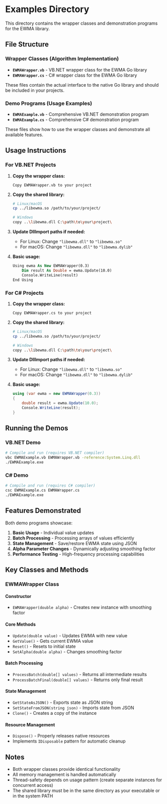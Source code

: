 # Examples Directory

This directory contains the wrapper classes and demonstration programs for the EWMA library.

## File Structure

### Wrapper Classes (Algorithm Implementation)
- **`EWMAWrapper.vb`** - VB.NET wrapper class for the EWMA Go library
- **`EWMAWrapper.cs`** - C# wrapper class for the EWMA Go library

These files contain the actual interface to the native Go library and should be included in your projects.

### Demo Programs (Usage Examples)
- **`EWMAExample.vb`** - Comprehensive VB.NET demonstration program
- **`EWMAExample.cs`** - Comprehensive C# demonstration program

These files show how to use the wrapper classes and demonstrate all available features.

## Usage Instructions

### For VB.NET Projects

1. **Copy the wrapper class:**
   ```
   Copy EWMAWrapper.vb to your project
   ```

2. **Copy the shared library:**
   ```bash
   # Linux/macOS
   cp ../libewma.so /path/to/your/project/
   
   # Windows
   copy ..\libewma.dll C:\path\to\your\project\
   ```

3. **Update DllImport paths if needed:**
   - For Linux: Change `"libewma.dll"` to `"libewma.so"`
   - For macOS: Change `"libewma.dll"` to `"libewma.dylib"`

4. **Basic usage:**
   ```vb
   Using ewma As New EWMAWrapper(0.3)
       Dim result As Double = ewma.Update(10.0)
       Console.WriteLine(result)
   End Using
   ```

### For C# Projects

1. **Copy the wrapper class:**
   ```
   Copy EWMAWrapper.cs to your project
   ```

2. **Copy the shared library:**
   ```bash
   # Linux/macOS
   cp ../libewma.so /path/to/your/project/
   
   # Windows
   copy ..\libewma.dll C:\path\to\your\project\
   ```

3. **Update DllImport paths if needed:**
   - For Linux: Change `"libewma.dll"` to `"libewma.so"`
   - For macOS: Change `"libewma.dll"` to `"libewma.dylib"`

4. **Basic usage:**
   ```csharp
   using (var ewma = new EWMAWrapper(0.3))
   {
       double result = ewma.Update(10.0);
       Console.WriteLine(result);
   }
   ```

## Running the Demos

### VB.NET Demo
```bash
# Compile and run (requires VB.NET compiler)
vbc EWMAExample.vb EWMAWrapper.vb -reference:System.Linq.dll
./EWMAExample.exe
```

### C# Demo
```bash
# Compile and run (requires C# compiler)
csc EWMAExample.cs EWMAWrapper.cs
./EWMAExample.exe
```

## Features Demonstrated

Both demo programs showcase:

1. **Basic Usage** - Individual value updates
2. **Batch Processing** - Processing arrays of values efficiently
3. **State Management** - Save/restore EWMA state using JSON
4. **Alpha Parameter Changes** - Dynamically adjusting smoothing factor
5. **Performance Testing** - High-frequency processing capabilities

## Key Classes and Methods

### EWMAWrapper Class

#### Constructor
- `EWMAWrapper(double alpha)` - Creates new instance with smoothing factor

#### Core Methods
- `Update(double value)` - Updates EWMA with new value
- `GetValue()` - Gets current EWMA value
- `Reset()` - Resets to initial state
- `SetAlpha(double alpha)` - Changes smoothing factor

#### Batch Processing
- `ProcessBatch(double[] values)` - Returns all intermediate results
- `ProcessBatchFinal(double[] values)` - Returns only final result

#### State Management
- `GetStateAsJSON()` - Exports state as JSON string
- `SetStateFromJSON(string json)` - Imports state from JSON
- `Clone()` - Creates a copy of the instance

#### Resource Management
- `Dispose()` - Properly releases native resources
- Implements `IDisposable` pattern for automatic cleanup

## Notes

- Both wrapper classes provide identical functionality
- All memory management is handled automatically
- Thread-safety depends on usage pattern (create separate instances for concurrent access)
- The shared library must be in the same directory as your executable or in the system PATH
